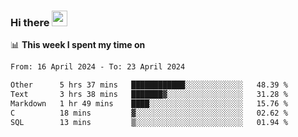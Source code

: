 ### Hi there <a href="https://www.gautamkrishnar.com/"><img src="https://media.giphy.com/media/hvRJCLFzcasrR4ia7z/giphy.gif" width="25px"></a>

📊 **This week I spent my time on**

<!--START_SECTION:waka-->

```txt
From: 16 April 2024 - To: 23 April 2024

Other      5 hrs 37 mins   ████████████░░░░░░░░░░░░░   48.39 %
Text       3 hrs 38 mins   ███████▓░░░░░░░░░░░░░░░░░   31.28 %
Markdown   1 hr 49 mins    ████░░░░░░░░░░░░░░░░░░░░░   15.76 %
C          18 mins         ▓░░░░░░░░░░░░░░░░░░░░░░░░   02.62 %
SQL        13 mins         ▒░░░░░░░░░░░░░░░░░░░░░░░░   01.94 %
```

<!--END_SECTION:waka-->
